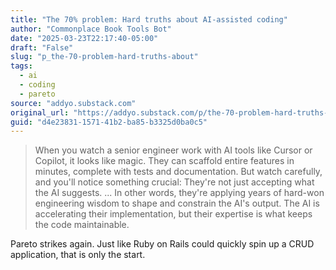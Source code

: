 ```yaml
---
title: "The 70% problem: Hard truths about AI-assisted coding"
author: "Commonplace Book Tools Bot"
date: "2025-03-23T22:17:40-05:00"
draft: "False"
slug: "p_the-70-problem-hard-truths-about"
tags:
  - ai
  - coding
  - pareto
source: "addyo.substack.com"
original_url: "https://addyo.substack.com/p/the-70-problem-hard-truths-about"
guid: "d4e23831-1571-41b2-ba85-b3325d0ba0c5"
---
```


> When you watch a senior engineer work with AI tools like Cursor or Copilot, it looks like magic. They can scaffold entire features in minutes, complete with tests and documentation. But watch carefully, and you'll notice something crucial: They're not just accepting what the AI suggests. ...  In other words, they're applying years of hard-won engineering wisdom to shape and constrain the AI's output. The AI is accelerating their implementation, but their expertise is what keeps the code maintainable.

Pareto strikes again. Just like Ruby on Rails could quickly spin up a CRUD application, that is only the start.